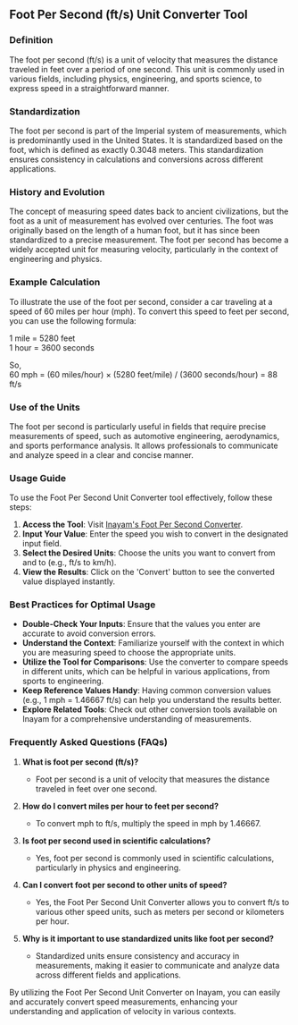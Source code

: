 ## Foot Per Second (ft/s) Unit Converter Tool

### Definition
The foot per second (ft/s) is a unit of velocity that measures the distance traveled in feet over a period of one second. This unit is commonly used in various fields, including physics, engineering, and sports science, to express speed in a straightforward manner.

### Standardization
The foot per second is part of the Imperial system of measurements, which is predominantly used in the United States. It is standardized based on the foot, which is defined as exactly 0.3048 meters. This standardization ensures consistency in calculations and conversions across different applications.

### History and Evolution
The concept of measuring speed dates back to ancient civilizations, but the foot as a unit of measurement has evolved over centuries. The foot was originally based on the length of a human foot, but it has since been standardized to a precise measurement. The foot per second has become a widely accepted unit for measuring velocity, particularly in the context of engineering and physics.

### Example Calculation
To illustrate the use of the foot per second, consider a car traveling at a speed of 60 miles per hour (mph). To convert this speed to feet per second, you can use the following formula:

1 mile = 5280 feet  
1 hour = 3600 seconds  

So,  
60 mph = (60 miles/hour) × (5280 feet/mile) / (3600 seconds/hour) = 88 ft/s

### Use of the Units
The foot per second is particularly useful in fields that require precise measurements of speed, such as automotive engineering, aerodynamics, and sports performance analysis. It allows professionals to communicate and analyze speed in a clear and concise manner.

### Usage Guide
To use the Foot Per Second Unit Converter tool effectively, follow these steps:
1. **Access the Tool**: Visit [Inayam's Foot Per Second Converter](https://www.inayam.co/unit-converter/velocity).
2. **Input Your Value**: Enter the speed you wish to convert in the designated input field.
3. **Select the Desired Units**: Choose the units you want to convert from and to (e.g., ft/s to km/h).
4. **View the Results**: Click on the 'Convert' button to see the converted value displayed instantly.

### Best Practices for Optimal Usage
- **Double-Check Your Inputs**: Ensure that the values you enter are accurate to avoid conversion errors.
- **Understand the Context**: Familiarize yourself with the context in which you are measuring speed to choose the appropriate units.
- **Utilize the Tool for Comparisons**: Use the converter to compare speeds in different units, which can be helpful in various applications, from sports to engineering.
- **Keep Reference Values Handy**: Having common conversion values (e.g., 1 mph = 1.46667 ft/s) can help you understand the results better.
- **Explore Related Tools**: Check out other conversion tools available on Inayam for a comprehensive understanding of measurements.

### Frequently Asked Questions (FAQs)

1. **What is foot per second (ft/s)?**
   - Foot per second is a unit of velocity that measures the distance traveled in feet over one second.

2. **How do I convert miles per hour to feet per second?**
   - To convert mph to ft/s, multiply the speed in mph by 1.46667.

3. **Is foot per second used in scientific calculations?**
   - Yes, foot per second is commonly used in scientific calculations, particularly in physics and engineering.

4. **Can I convert foot per second to other units of speed?**
   - Yes, the Foot Per Second Unit Converter allows you to convert ft/s to various other speed units, such as meters per second or kilometers per hour.

5. **Why is it important to use standardized units like foot per second?**
   - Standardized units ensure consistency and accuracy in measurements, making it easier to communicate and analyze data across different fields and applications.

By utilizing the Foot Per Second Unit Converter on Inayam, you can easily and accurately convert speed measurements, enhancing your understanding and application of velocity in various contexts.
